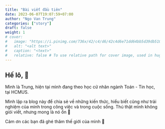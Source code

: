 ```yaml
---
title: "Bài viết đầu tiên"
date: 2023-06-07T19:07:59+07:00
author: "Ngo Van Trung"
categories: ["story"]
draft: false
weight: 1
# cover:
#   image: "https://i.pinimg.com/736x/42/c4/d6/42c4d6e71dd64bb5d39db5108884e5eb.jpg"
#   alt: "<alt text>"
#   caption: "<text>"
#   relative: false # To use relative path for cover image, used in hugo Page-bundles
---
```


## Hế lô, 🐳

Mình là Trung, hiện tại mình đang theo học cử nhân ngành Toán - Tin học, tại HCMUS.

Mình lập ra blog này để chia sẻ về những kiến thức, hiểu biết cũng như trải nghiệm của mình trong công việc và trong cuộc sống. Thú thật mình không giỏi viết, nhưng mong là nó ổn 🐧

Cảm ơn các bạn đã ghé thăm thế giới của mình 🌊
